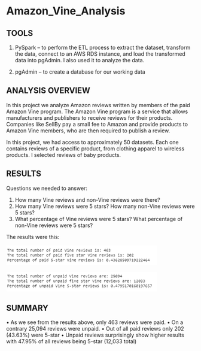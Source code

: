 # Amazon_Vine_Analysis


## TOOLS


1.	PySpark – to perform the ETL process to extract the dataset, transform the data, connect to an AWS RDS instance, and load the transformed data into pgAdmin. I also used it to analyze the data.

2.	pgAdmin – to create a database for our working data


## ANALYSIS OVERVIEW

In this project we analyze Amazon reviews written by members of the paid Amazon Vine program. The Amazon Vine program is a service that allows manufacturers and publishers to receive reviews for their products. Companies like SellBy pay a small fee to Amazon and provide products to Amazon Vine members, who are then required to publish a review.


In this project, we had access to approximately 50 datasets. Each one contains reviews of a specific product, from clothing apparel to wireless products. I selected reviews of baby products.

[](https://s3.amazonaws.com/amazon-reviews-pds/tsv/amazon_reviews_us_Baby_v1_00.tsv.gz)


## RESULTS

Questions we needed to answer:

1.	How many Vine reviews and non-Vine reviews were there?
2.	How many Vine reviews were 5 stars? How many non-Vine reviews were 5 stars?
3.	What percentage of Vine reviews were 5 stars? What percentage of non-Vine reviews were 5 stars?

The results were this:


![]( https://github.com/jojobear2020/Amazon_Vine_Analysis/blob/main/images/paid_vine_reviews_summary.PNG)


![](https://github.com/jojobear2020/Amazon_Vine_Analysis/blob/main/images/unpaid_vine_reviews_summary.PNG)


## SUMMARY

•	As we see from the results above, only 463 reviews were paid. 
•	On a contrary 25,094 reviews were unpaid. 
•	Out of all paid reviews only 202 (43.63%) were 5-star
•	Unpaid reviews surprisingly show higher results with 47.95% of all reviews being 5-star (12,033 total)
